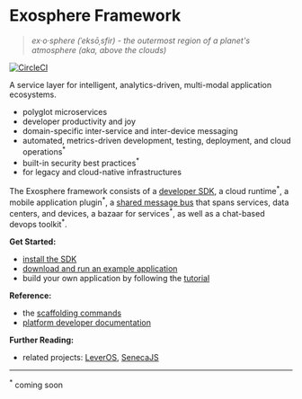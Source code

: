 # Exosphere Framework
> _ex·o·sphere (ˈeksōˌsfir) - the outermost region of a planet's atmosphere (aka, above the clouds)_

[![CircleCI](https://circleci.com/gh/Originate/exosphere/tree/master.svg?style=svg)](https://circleci.com/gh/Originate/exosphere/tree/master)

A service layer
for intelligent, analytics-driven, multi-modal application ecosystems.

- polyglot microservices
- developer productivity and joy
- domain-specific inter-service and inter-device messaging
- automated, metrics-driven development, testing, deployment, and cloud operations<sup>&#42;</sup>
- built-in security best practices<sup>&#42;</sup>
- for legacy and cloud-native infrastructures

The Exosphere framework consists of a [developer SDK](https://github.com/originate/exosphere-sdk),
a cloud runtime<sup>&#42;</sup>,
a mobile application plugin<sup>&#42;</sup>,
a [shared message bus](https://github.com/originate/exocom-dev) that spans services, data centers, and devices,
a bazaar for services<sup>&#42;</sup>,
as well as a chat-based devops toolkit<sup>&#42;</sup>.


__Get Started:__
* [install the SDK](website/tutorial/part_1/03_installation.md)
* [download and run an example application](website/example-apps.md)
* build your own application by following the [tutorial](website/tutorial)

__Reference:__
* the [scaffolding commands](website/scaffolding.md)
* [platform developer documentation](website/developers/developers.md)

__Further Reading:__
* related projects: [LeverOS](https://github.com/leveros/leveros), [SenecaJS](http://senecajs.org)


<hr>

<sup>&#42;</sup>
coming soon
